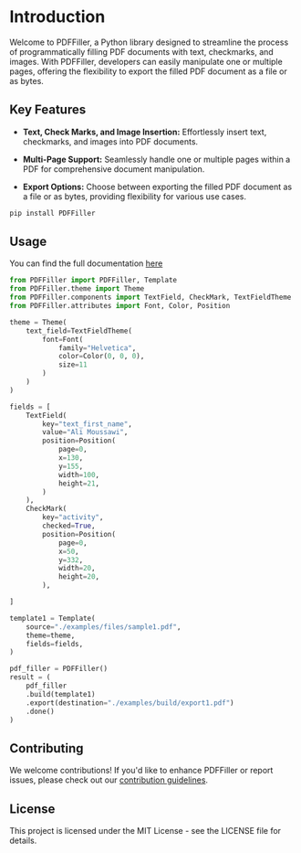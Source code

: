 # Introduction

Welcome to PDFFiller, a Python library designed to streamline the process of programmatically filling PDF documents with text, checkmarks, and images. With PDFFiller, developers can easily manipulate one or multiple pages, offering the flexibility to export the filled PDF document as a file or as bytes.

## Key Features

- **Text, Check Marks, and Image Insertion:** Effortlessly insert text, checkmarks, and images into PDF documents.

- **Multi-Page Support:** Seamlessly handle one or multiple pages within a PDF for comprehensive document manipulation.

- **Export Options:** Choose between exporting the filled PDF document as a file or as bytes, providing flexibility for various use cases.

```bash
pip install PDFFiller
```

## Usage
You can find the full documentation [here](DOCUMENTATION.md)
```python
from PDFFiller import PDFFiller, Template
from PDFFiller.theme import Theme
from PDFFiller.components import TextField, CheckMark, TextFieldTheme
from PDFFiller.attributes import Font, Color, Position

theme = Theme(
    text_field=TextFieldTheme(
        font=Font(
            family="Helvetica",
            color=Color(0, 0, 0),
            size=11
        )
    )
)

fields = [
    TextField(
        key="text_first_name",
        value="Ali Moussawi",
        position=Position(
            page=0,
            x=130,
            y=155,
            width=100,
            height=21,
        )
    ),
    CheckMark(
        key="activity",
        checked=True,
        position=Position(
            page=0,
            x=50,
            y=332,
            width=20,
            height=20,
        ),

]

template1 = Template(
    source="./examples/files/sample1.pdf",
    theme=theme,
    fields=fields,
)

pdf_filler = PDFFiller()
result = (
    pdf_filler
    .build(template1)
    .export(destination="./examples/build/export1.pdf")
    .done()
)
```

## Contributing

We welcome contributions! If you'd like to enhance PDFFiller or report issues, please check out our [contribution guidelines](CONTRIBUTING.md).


## License
This project is licensed under the MIT License - see the LICENSE file for details.